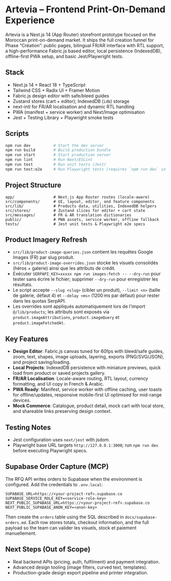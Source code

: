 # Artevia – Frontend Print-On-Demand Experience

Artevia is a Next.js 14 (App Router) storefront prototype focused on the Moroccan print-on-demand market. It ships the full creation funnel for Phase “Création”: public pages, bilingual FR/AR interface with RTL support, a high-performance Fabric.js based editor, local persistence (IndexedDB), offline-first PWA setup, and basic Jest/Playwright tests.

## Stack

- Next.js 14 + React 18 + TypeScript
- Tailwind CSS + Radix UI + Framer Motion
- Fabric.js design editor with safe/bleed guides
- Zustand stores (cart + editor); IndexedDB (`idb`) storage
- next-intl for FR/AR localisation and dynamic RTL handling
- PWA (manifest + service worker) and Next/Image optimisation
- Jest + Testing Library + Playwright smoke tests

## Scripts

```bash
npm run dev          # Start the dev server
npm run build        # Build production bundle
npm run start        # Start production server
npm run lint         # Run Next/ESLint
npm run test         # Run unit tests (Jest)
npm run test:e2e     # Run Playwright tests (requires `npm run dev` in another tab)
```

## Project Structure

```
app/                 # Next.js App Router routes (locale-aware)
src/components/      # UI, layout, editor, and feature components
src/lib/             # Products data, utilities, IndexedDB helpers
src/stores/          # Zustand slices for editor + cart state
src/messages/        # FR & AR translation dictionaries
public/              # PWA assets, service worker, offline fallback
tests/               # Jest unit tests & Playwright e2e specs
```

## Product Imagery Refresh

- `src/lib/product-image-queries.json` contient les requêtes Google Images (FR) par slug produit.
- `src/lib/product-image-overrides.json` stocke les visuels consolidés (héros + galerie) ainsi que les attributs de crédit.
- Exécuter `SERPAPI_KEY=xxxxx npm run images:fetch -- --dry-run` pour tester sans écrire le fichier; supprimer `--dry-run` pour enregistrer les résultats.
- Le script accepte `--slug <slug>` (cibler un produit), `--limit <n>` (taille de galerie, défaut 4) et `--delay <ms>` (1200 ms par défaut) pour rester dans les quotas SerpAPI.
- Les overrides sont appliqués automatiquement lors de l'import `@/lib/products`; les attributs sont exposés via `product.imageAttributions`, `product.imageQuery` et `product.imageFetchedAt`.

## Key Features

- **Design Editor**: Fabric.js canvas tuned for 60fps with bleed/safe guides, zoom, text, shapes, image uploads, layering, exports (PNG/SVG/JSON), and project saving/loading.
- **Local Projects**: IndexedDB persistence with miniature previews, quick load from product or saved projects gallery.
- **FR/AR Localisation**: Locale-aware routing, RTL layout, currency formatting, and UI copy in French & Arabic.
- **PWA Ready**: Manifest, service worker with offline caching, user toasts for offline/updates, responsive mobile-first UI optimised for mid-range devices.
- **Mock Commerce**: Catalogue, product detail, mock cart with local store, and shareable links preserving design context.

## Testing Notes

- Jest configuration uses `next/jest` with jsdom.
- Playwright base URL targets `http://127.0.0.1:3000`; run `npm run dev` before executing Playwright specs.

## Supabase Order Capture (MCP)

The RFQ API writes orders to Supabase when the environment is configured. Add the credentials to `.env.local`:

```
SUPABASE_URL=https://<your-project-ref>.supabase.co
SUPABASE_SERVICE_ROLE_KEY=<service-role-key>
NEXT_PUBLIC_SUPABASE_URL=https://<your-project-ref>.supabase.co
NEXT_PUBLIC_SUPABASE_ANON_KEY=<anon-key>
```

Then create the `orders` table using the SQL described in `docs/supabase-orders.md`. Each row stores totals, checkout information, and the full payload so the team can valider les visuels, stock et paiement manuellement.

## Next Steps (Out of Scope)

- Real backend APIs (pricing, auth, fulfilment) and payment integration.
- Advanced design tooling (image filters, curved text, templates).
- Production-grade design export pipeline and printer integration.
